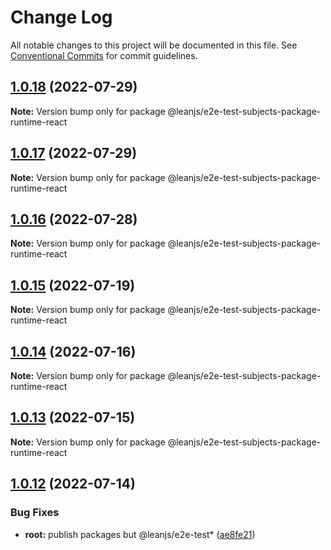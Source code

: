 # Change Log

All notable changes to this project will be documented in this file.
See [Conventional Commits](https://conventionalcommits.org) for commit guidelines.

## [1.0.18](https://github.com/leanjs/leanjs/compare/@leanjs/e2e-test-subjects-package-runtime-react@1.0.17...@leanjs/e2e-test-subjects-package-runtime-react@1.0.18) (2022-07-29)

**Note:** Version bump only for package @leanjs/e2e-test-subjects-package-runtime-react





## [1.0.17](https://github.com/leanjs/leanjs/compare/@leanjs/e2e-test-subjects-package-runtime-react@1.0.16...@leanjs/e2e-test-subjects-package-runtime-react@1.0.17) (2022-07-29)

**Note:** Version bump only for package @leanjs/e2e-test-subjects-package-runtime-react





## [1.0.16](https://github.com/leanjs/leanjs/compare/@leanjs/e2e-test-subjects-package-runtime-react@1.0.15...@leanjs/e2e-test-subjects-package-runtime-react@1.0.16) (2022-07-28)

**Note:** Version bump only for package @leanjs/e2e-test-subjects-package-runtime-react





## [1.0.15](https://github.com/leanjs/leanjs/compare/@leanjs/e2e-test-subjects-package-runtime-react@1.0.14...@leanjs/e2e-test-subjects-package-runtime-react@1.0.15) (2022-07-19)

**Note:** Version bump only for package @leanjs/e2e-test-subjects-package-runtime-react





## [1.0.14](https://github.com/leanjs/leanjs/compare/@leanjs/e2e-test-subjects-package-runtime-react@1.0.13...@leanjs/e2e-test-subjects-package-runtime-react@1.0.14) (2022-07-16)

**Note:** Version bump only for package @leanjs/e2e-test-subjects-package-runtime-react





## [1.0.13](https://github.com/leanjs/leanjs/compare/@leanjs/e2e-test-subjects-package-runtime-react@1.0.12...@leanjs/e2e-test-subjects-package-runtime-react@1.0.13) (2022-07-15)

**Note:** Version bump only for package @leanjs/e2e-test-subjects-package-runtime-react





## [1.0.12](https://github.com/leanjs/leanjs/compare/@leanjs/e2e-test-subjects-package-runtime-react@1.0.11...@leanjs/e2e-test-subjects-package-runtime-react@1.0.12) (2022-07-14)


### Bug Fixes

* **root:** publish packages but @leanjs/e2e-test* ([ae8fe21](https://github.com/leanjs/leanjs/commit/ae8fe21769385988d625b4ae65b4c36989e98dad))
